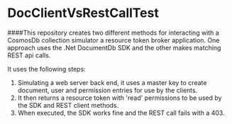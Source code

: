 # DocClientVsRestCallTest

####This repository creates two different methods for interacting with a CosmosDb collection simulator a resource token broker application.  One approach uses the .Net DocumentDb SDK and the other makes matching REST api calls.

It uses the following steps:
1. Simulating a web server back end, it uses a master key to create document, user and permission entries for use by the clients.
2. It then returns a resource token with 'read' permissions to be used by the SDK and REST client methods.
3. When executed, the SDK works fine and the REST call fails with a 403.

